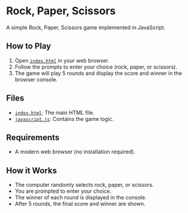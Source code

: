 # Rock, Paper, Scissors

A simple Rock, Paper, Scissors game implemented in JavaScript.

## How to Play

1. Open [`index.html`](rps/index.html) in your web browser.
2. Follow the prompts to enter your choice (rock, paper, or scissors).
3. The game will play 5 rounds and display the score and winner in the browser console.

## Files

- [`index.html`](rps/index.html): The main HTML file.
- [`javascript.js`](rps/javascript.js): Contains the game logic.

## Requirements

- A modern web browser (no installation required).

## How it Works

- The computer randomly selects rock, paper, or scissors.
- You are prompted to enter your choice.
- The winner of each round is displayed in the console.
- After 5 rounds, the final score and winner are shown.

